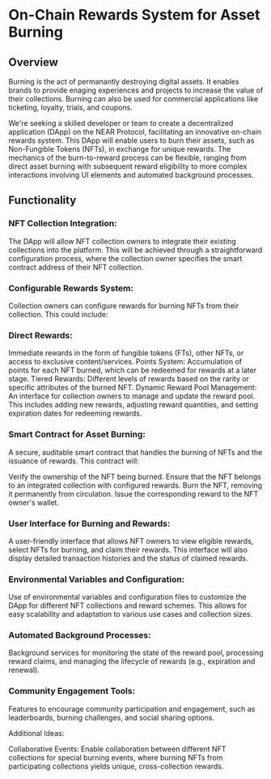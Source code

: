 # On-Chain Rewards System for Asset Burning

## Overview
Burning is the act of permanantly destroying digital assets. It enables brands to provide enaging experiences and projects to increase the value of their collections. Burning can also be used for commercial applications like ticketing, loyalty, trials, and coupons.

We're seeking a skilled developer or team to create a decentralized application (DApp) on the NEAR Protocol, facilitating an innovative on-chain rewards system. This DApp will enable users to burn their assets, such as Non-Fungible Tokens (NFTs), in exchange for unique rewards. The mechanics of the burn-to-reward process can be flexible, ranging from direct asset burning with subsequent reward eligibility to more complex interactions involving UI elements and automated background processes.


## Functionality

### NFT Collection Integration: 
The DApp will allow NFT collection owners to integrate their existing collections into the platform. This will be achieved through a straightforward configuration process, where the collection owner specifies the smart contract address of their NFT collection.

### Configurable Rewards System:
 Collection owners can configure rewards for burning NFTs from their collection. This could include:

### Direct Rewards:
 Immediate rewards in the form of fungible tokens (FTs), other NFTs, or access to exclusive content/services.
Points System: Accumulation of points for each NFT burned, which can be redeemed for rewards at a later stage.
Tiered Rewards: Different levels of rewards based on the rarity or specific attributes of the burned NFT.
Dynamic Reward Pool Management: An interface for collection owners to manage and update the reward pool. This includes adding new rewards, adjusting reward quantities, and setting expiration dates for redeeming rewards.

### Smart Contract for Asset Burning:
 A secure, auditable smart contract that handles the burning of NFTs and the issuance of rewards. This contract will:

Verify the ownership of the NFT being burned.
Ensure that the NFT belongs to an integrated collection with configured rewards.
Burn the NFT, removing it permanently from circulation.
Issue the corresponding reward to the NFT owner's wallet.

### User Interface for Burning and Rewards:
 A user-friendly interface that allows NFT owners to view eligible rewards, select NFTs for burning, and claim their rewards. This interface will also display detailed transaction histories and the status of claimed rewards.

### Environmental Variables and Configuration:
 Use of environmental variables and configuration files to customize the DApp for different NFT collections and reward schemes. This allows for easy scalability and adaptation to various use cases and collection sizes.

### Automated Background Processes:
 Background services for monitoring the state of the reward pool, processing reward claims, and managing the lifecycle of rewards (e.g., expiration and renewal).

### Community Engagement Tools:
Features to encourage community participation and engagement, such as leaderboards, burning challenges, and social sharing options.


Additional Ideas:

Collaborative Events: Enable collaboration between different NFT collections for special burning events, where burning NFTs from participating collections yields unique, cross-collection rewards.